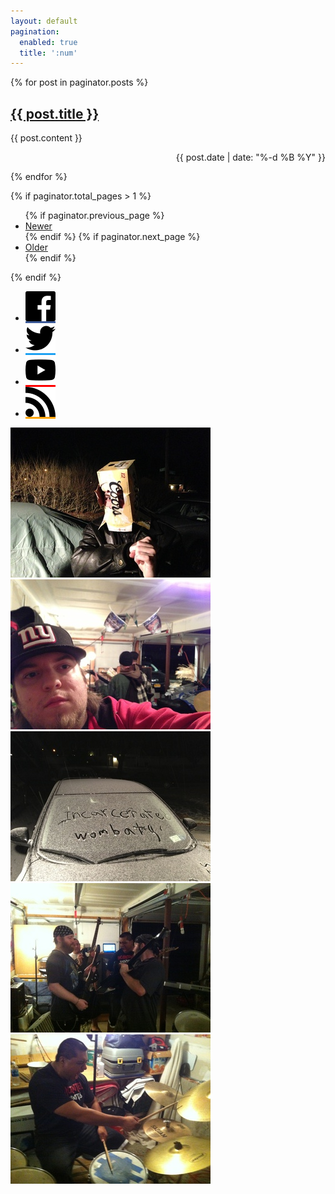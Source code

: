 ```yaml
---
layout: default
pagination: 
  enabled: true
  title: ':num'
---
```

<div class="row">
  <div class="left column notes">
{% for post in paginator.posts %}
<div>
<a href="{{ post.url }}"><h2>{{ post.title }}</h2></a>
<p>{{ post.content }}</p>
<p style="text-align: right;">{{ post.date | date: "%-d %B %Y" }}</p>
</div>
{% endfor %}

{% if paginator.total_pages > 1 %}
<ul class="pagination">
  {% if paginator.previous_page %}
  <li>
    <a href="{{ paginator.previous_page_path | replace: 'index.html', '' | prepend: site.baseurl }}">Newer</a>
  </li>
  {% endif %}
  {% if paginator.next_page %}
  <li>
    <a href="{{ paginator.next_page_path | replace: 'index.html', '' | prepend: site.baseurl }}">Older</a>
  </li>
  {% endif %}
</ul>
{% endif %}

  </div>
  <div class="right column">
    <ul class="links">
      <li><a href="https://facebook.com/incarceratedwombats" style="background-color: #3B5998;"><img src="/images/facebook.svg" alt="Facebook"></a></li>
      <li><a href="https://twitter.com/followthewombat" style="background-color: #1da1f2;"><img src="/images/twitter.svg" alt="Twitter"></a></li>
      <li><a href="https://youtube.com/user/followthewombat" style="background-color: #f00;"><img src="/images/youtube.svg" alt="YouTube"></a></li>
      <li><a href="/rss" style="background-color: #ffa500;"><img src="/images/rss.svg" alt="RSS"></a></li>
    </ul>
    <div class="thumbnails">
      <a href="/images/photos/00126.jpg" data-fancybox="gallery"><img src="/images/photos/320x/00126.jpg" alt=""></a>
      <a href="/images/photos/00125.jpg" data-fancybox="gallery"><img src="/images/photos/320x/00125.jpg" alt=""></a>
      <a href="/images/photos/00124.jpg" data-fancybox="gallery"><img src="/images/photos/320x/00124.jpg" alt=""></a>
      <a href="/images/photos/00123.jpg" data-fancybox="gallery"><img src="/images/photos/320x/00123.jpg" alt=""></a>
      <a href="/images/photos/00122.jpg" data-fancybox="gallery"><img src="/images/photos/320x/00122.jpg" alt=""></a>
    </div>
  </div>
</div>